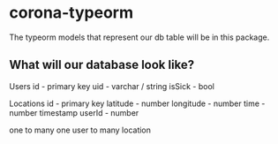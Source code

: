 # corona-typeorm

The typeorm models that represent our db table will be in this package.

## What will our database look like?

Users
id - primary key
uid - varchar / string
isSick - bool

Locations
id - primary key
latitude - number
longitude - number
time - number timestamp
userId - number

one to many
one user to many location